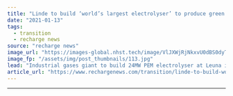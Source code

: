 ```yaml
---
title: "Linde to build ‘world’s largest electrolyser’ to produce green hydrogen"
date: "2021-01-13"
tags: 
  - transition
  - recharge news
source: "recharge news"
image_url: "https://images-global.nhst.tech/image/VlJXWjRjNkxvU0dBS0dyTXVRaG1ZcFF6YUtLK2ZjTGdabCtwZjhyRXFrcz0=/nhst/binary/26a2f16a728bf251299ccfba3219ed9b"
image_fp: "/assets/img/post_thumbnails/113.jpg"
lead: "Industrial gases giant to build 24MW PEM electrolyser at Leuna in Germany by the second half of 2022"
article_url: "https://www.rechargenews.com/transition/linde-to-build-world-s-largest-electrolyser-to-produce-green-hydrogen/2-1-944080"
---
```


---
